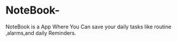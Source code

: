 # NoteBook-
NoteBook is a App Where You Can save your daily tasks like routine ,alarms,and daily Reminders.
